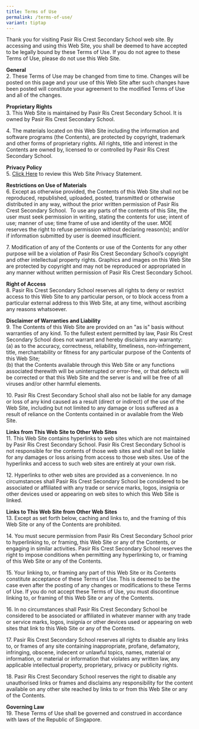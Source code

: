 ```yaml
---
title: Terms of Use
permalink: /terms-of-use/
variant: tiptap
---
```

<p>Thank you for visiting Pasir Ris Crest Secondary School web site. By accessing
and using this Web Site, you shall be deemed to have accepted to be legally
bound by these Terms of Use. If you do not agree to these Terms of Use,
please do not use this Web Site.</p>
<p><strong>General</strong>
<br>2. These Terms of Use may be changed from time to time. Changes will be
posted on this page and your use of this Web Site after such changes have
been posted will constitute your agreement to the modified Terms of Use
and all of the changes.</p>
<p><strong>Proprietary Rights</strong>
<br>3. This Web Site is maintained by Pasir Ris Crest Secondary School. It
is owned by Pasir Ris Crest Secondary School.</p>
<p>4. The materials located on this Web Site including the information and
software programs (the Contents), are protected by copyright, trademark
and other forms of proprietary rights. All rights, title and interest in
the Contents are owned by, licensed to or controlled by Pasir Ris Crest
Secondary School.</p>
<p><strong>Privacy Policy</strong>
<br>5. <a href="/privacy/" rel="noopener noreferrer nofollow" target="_blank">Click Here</a> to
review this Web Site Privacy Statement.</p>
<p><strong>Restrictions on Use of Materials</strong>
<br>6. Except as otherwise provided, the Contents of this Web Site shall not
be reproduced, republished, uploaded, posted, transmitted or otherwise
distributed in any way, without the prior written permission of Pasir Ris
Crest Secondary School.&nbsp; To use any parts of the contents of this
Site, the user must seek permission in writing, stating the contents for
use; intent of use; manner of use; time frame of use and identity of the
user. MOE reserves the right to refuse permission without declaring reason(s);
and/or if information submitted by user is deemed insufficient.</p>
<p>7. Modification of any of the Contents or use of the Contents for any
other purpose will be a violation of Pasir Ris Crest Secondary School’s
copyright and other intellectual property rights. Graphics and images on
this Web Site are protected by copyright and may not be reproduced or appropriated
in any manner without written permission of Pasir Ris Crest Secondary School.</p>
<p><strong>Right of Access</strong>
<br>8. Pasir Ris Crest Secondary School reserves all rights to deny or restrict
access to this Web Site to any particular person, or to block access from
a particular external address to this Web Site, at any time, without ascribing
any reasons whatsoever.</p>
<p><strong>Disclaimer of Warranties and Liability</strong>
<br>9. The Contents of this Web Site are provided on an "as is" basis without
warranties of any kind. To the fullest extent permitted by law, Pasir Ris
Crest Secondary School does not warrant and hereby disclaims any warranty:
<br>(a) as to the accuracy, correctness, reliability, timeliness, non-infringement,
title, merchantability or fitness for any particular purpose of the Contents
of this Web Site;
<br>(b) that the Contents available through this Web Site or any functions
associated therewith will be uninterrupted or error-free, or that defects
will be corrected or that this Web Site and the server is and will be free
of all viruses and/or other harmful elements.</p>
<p>10. Pasir Ris Crest Secondary School shall also not be liable for any
damage or loss of any kind caused as a result (direct or indirect) of the
use of the Web Site, including but not limited to any damage or loss suffered
as a result of reliance on the Contents contained in or available from
the Web Site.</p>
<p><strong>Links from This Web Site to Other Web Sites</strong>
<br>11. This Web Site contains hyperlinks to web sites which are not maintained
by Pasir Ris Crest Secondary School. Pasir Ris Crest Secondary School is
not responsible for the contents of those web sites and shall not be liable
for any damages or loss arising from access to those web sites. Use of
the hyperlinks and access to such web sites are entirely at your own risk.</p>
<p>12. Hyperlinks to other web sites are provided as a convenience. In no
circumstances shall Pasir Ris Crest Secondary School be considered to be
associated or affiliated with any trade or service marks, logos, insignia
or other devices used or appearing on web sites to which this Web Site
is linked.</p>
<p><strong>Links to This Web Site from Other Web Sites</strong>
<br>13. Except as set forth below, caching and links to, and the framing of
this Web Site or any of the Contents are prohibited.</p>
<p>14. You must secure permission from Pasir Ris Crest Secondary School prior
to hyperlinking to, or framing, this Web Site or any of the Contents, or
engaging in similar activities. Pasir Ris Crest Secondary School reserves
the right to impose conditions when permitting any hyperlinking to, or
framing of this Web Site or any of the Contents.</p>
<p>15. Your linking to, or framing any part of this Web Site or its Contents
constitute acceptance of these Terms of Use. This is deemed to be the case
even after the posting of any changes or modifications to these Terms of
Use. If you do not accept these Terms of Use, you must discontinue linking
to, or framing of this Web Site or any of the Contents.</p>
<p>16. In no circumstances shall Pasir Ris Crest Secondary School be considered
to be associated or affiliated in whatever manner with any trade or service
marks, logos, insignia or other devices used or appearing on web sites
that link to this Web Site or any of the Contents.</p>
<p>17. Pasir Ris Crest Secondary School reserves all rights to disable any
links to, or frames of any site containing inappropriate, profane, defamatory,
infringing, obscene, indecent or unlawful topics, names, material or information,
or material or information that violates any written law, any applicable
intellectual property, proprietary, privacy or publicity rights.</p>
<p>18. Pasir Ris Crest Secondary School reserves the right to disable any
unauthorised links or frames and disclaims any responsibility for the content
available on any other site reached by links to or from this Web Site or
any of the Contents.</p>
<p><strong>Governing Law</strong>
<br>19. These Terms of Use shall be governed and construed in accordance with
laws of the Republic of Singapore.</p>
<p>&nbsp;</p>
<p></p>